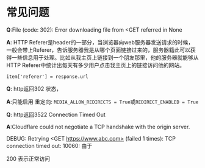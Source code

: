 #  常见问题



**Q**:File (code: 302): Error downloading file from <GET referred in None 

**A**: HTTP Referer是header的一部分，当浏览器向web服务器发送请求的时候，一般会带上Referer，告诉服务器我是从哪个页面链接过来的，服务器籍此可以获得一些信息用于处理。比如从我主页上链接到一个朋友那里，他的服务器就能够从HTTP Referer中统计出每天有多少用户点击我主页上的链接访问他的网站。

`item['referer'] = response.url`



**Q**: http返回302 状态，

**A**:只能启用 重定向: `MEDIA_ALLOW_REDIRECTS = True`或`REDIRECT_ENABLED = True`



**Q**: http返回3522 Connection Timed Out

**A**:Cloudflare could not negotiate a TCP handshake with the origin server.



DEBUG: Retrying <GET https://www.abc.com> (failed 1 times): TCP connection timed out: 10060: 由于 



200 表示正常访问
